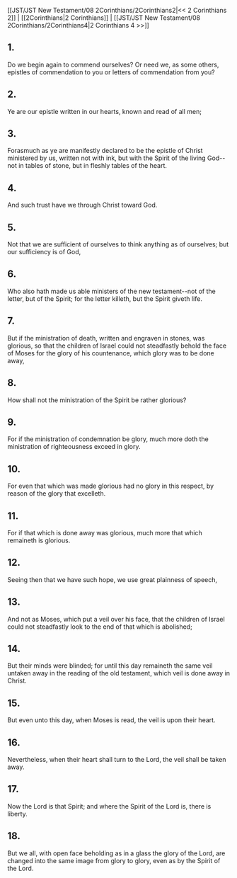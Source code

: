 [[JST/JST New Testament/08 2Corinthians/2Corinthians2|<< 2 Corinthians 2]] | [[2Corinthians|2 Corinthians]] | [[JST/JST New Testament/08 2Corinthians/2Corinthians4|2 Corinthians 4 >>]]
## 1.
Do we begin again to commend ourselves? Or need we, as some others, epistles of commendation to you or letters of commendation from you?
## 2.
Ye are our epistle written in our hearts, known and read of all men;
## 3.
Forasmuch as ye are manifestly declared to be the epistle of Christ ministered by us, written not with ink, but with the Spirit of the living God\--not in tables of stone, but in fleshly tables of the heart.
## 4.
And such trust have we through Christ toward God.
## 5.
Not that we are sufficient of ourselves to think anything as of ourselves; but our sufficiency is of God,
## 6.
Who also hath made us able ministers of the new testament\--not of the letter, but of the Spirit; for the letter killeth, but the Spirit giveth life.
## 7.
But if the ministration of death, written and engraven in stones, was glorious, so that the children of Israel could not steadfastly behold the face of Moses for the glory of his countenance, which glory was to be done away,
## 8.
How shall not the ministration of the Spirit be rather glorious?
## 9.
For if the ministration of condemnation be glory, much more doth the ministration of righteousness exceed in glory.
## 10.
For even that which was made glorious had no glory in this respect, by reason of the glory that excelleth.
## 11.
For if that which is done away was glorious, much more that which remaineth is glorious.
## 12.
Seeing then that we have such hope, we use great plainness of speech,
## 13.
And not as Moses, which put a veil over his face, that the children of Israel could not steadfastly look to the end of that which is abolished;
## 14.
But their minds were blinded; for until this day remaineth the same veil untaken away in the reading of the old testament, which veil is done away in Christ.
## 15.
But even unto this day, when Moses is read, the veil is upon their heart.
## 16.
Nevertheless, when their heart shall turn to the Lord, the veil shall be taken away.
## 17.
Now the Lord is that Spirit; and where the Spirit of the Lord is, there is liberty.
## 18.
But we all, with open face beholding as in a glass the glory of the Lord, are changed into the same image from glory to glory, even as by the Spirit of the Lord.

